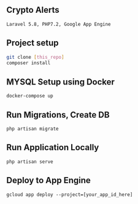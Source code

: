 ## Crypto Alerts
```
Laravel 5.8, PHP7.2, Google App Engine
```
## Project setup

```bash
git clone [this_repo]
composer install
```

## MYSQL Setup using Docker
```
docker-compose up
```

## Run Migrations, Create DB
```
php artisan migrate
```

## Run Application Locally
```
php artisan serve
```

## Deploy to App Engine 
```
gcloud app deploy --project=[your_app_id_here]
```
